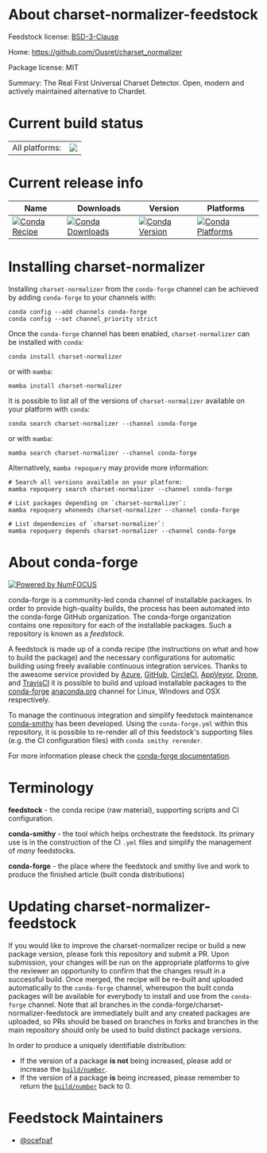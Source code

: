 About charset-normalizer-feedstock
==================================

Feedstock license: [BSD-3-Clause](https://github.com/conda-forge/charset-normalizer-feedstock/blob/main/LICENSE.txt)

Home: https://github.com/Ousret/charset_normalizer

Package license: MIT

Summary: The Real First Universal Charset Detector. Open, modern and actively maintained alternative to Chardet.

Current build status
====================


<table><tr><td>All platforms:</td>
    <td>
      <a href="https://dev.azure.com/conda-forge/feedstock-builds/_build/latest?definitionId=13401&branchName=main">
        <img src="https://dev.azure.com/conda-forge/feedstock-builds/_apis/build/status/charset-normalizer-feedstock?branchName=main">
      </a>
    </td>
  </tr>
</table>

Current release info
====================

| Name | Downloads | Version | Platforms |
| --- | --- | --- | --- |
| [![Conda Recipe](https://img.shields.io/badge/recipe-charset--normalizer-green.svg)](https://anaconda.org/conda-forge/charset-normalizer) | [![Conda Downloads](https://img.shields.io/conda/dn/conda-forge/charset-normalizer.svg)](https://anaconda.org/conda-forge/charset-normalizer) | [![Conda Version](https://img.shields.io/conda/vn/conda-forge/charset-normalizer.svg)](https://anaconda.org/conda-forge/charset-normalizer) | [![Conda Platforms](https://img.shields.io/conda/pn/conda-forge/charset-normalizer.svg)](https://anaconda.org/conda-forge/charset-normalizer) |

Installing charset-normalizer
=============================

Installing `charset-normalizer` from the `conda-forge` channel can be achieved by adding `conda-forge` to your channels with:

```
conda config --add channels conda-forge
conda config --set channel_priority strict
```

Once the `conda-forge` channel has been enabled, `charset-normalizer` can be installed with `conda`:

```
conda install charset-normalizer
```

or with `mamba`:

```
mamba install charset-normalizer
```

It is possible to list all of the versions of `charset-normalizer` available on your platform with `conda`:

```
conda search charset-normalizer --channel conda-forge
```

or with `mamba`:

```
mamba search charset-normalizer --channel conda-forge
```

Alternatively, `mamba repoquery` may provide more information:

```
# Search all versions available on your platform:
mamba repoquery search charset-normalizer --channel conda-forge

# List packages depending on `charset-normalizer`:
mamba repoquery whoneeds charset-normalizer --channel conda-forge

# List dependencies of `charset-normalizer`:
mamba repoquery depends charset-normalizer --channel conda-forge
```


About conda-forge
=================

[![Powered by
NumFOCUS](https://img.shields.io/badge/powered%20by-NumFOCUS-orange.svg?style=flat&colorA=E1523D&colorB=007D8A)](https://numfocus.org)

conda-forge is a community-led conda channel of installable packages.
In order to provide high-quality builds, the process has been automated into the
conda-forge GitHub organization. The conda-forge organization contains one repository
for each of the installable packages. Such a repository is known as a *feedstock*.

A feedstock is made up of a conda recipe (the instructions on what and how to build
the package) and the necessary configurations for automatic building using freely
available continuous integration services. Thanks to the awesome service provided by
[Azure](https://azure.microsoft.com/en-us/services/devops/), [GitHub](https://github.com/),
[CircleCI](https://circleci.com/), [AppVeyor](https://www.appveyor.com/),
[Drone](https://cloud.drone.io/welcome), and [TravisCI](https://travis-ci.com/)
it is possible to build and upload installable packages to the
[conda-forge](https://anaconda.org/conda-forge) [anaconda.org](https://anaconda.org/)
channel for Linux, Windows and OSX respectively.

To manage the continuous integration and simplify feedstock maintenance
[conda-smithy](https://github.com/conda-forge/conda-smithy) has been developed.
Using the ``conda-forge.yml`` within this repository, it is possible to re-render all of
this feedstock's supporting files (e.g. the CI configuration files) with ``conda smithy rerender``.

For more information please check the [conda-forge documentation](https://conda-forge.org/docs/).

Terminology
===========

**feedstock** - the conda recipe (raw material), supporting scripts and CI configuration.

**conda-smithy** - the tool which helps orchestrate the feedstock.
                   Its primary use is in the construction of the CI ``.yml`` files
                   and simplify the management of *many* feedstocks.

**conda-forge** - the place where the feedstock and smithy live and work to
                  produce the finished article (built conda distributions)


Updating charset-normalizer-feedstock
=====================================

If you would like to improve the charset-normalizer recipe or build a new
package version, please fork this repository and submit a PR. Upon submission,
your changes will be run on the appropriate platforms to give the reviewer an
opportunity to confirm that the changes result in a successful build. Once
merged, the recipe will be re-built and uploaded automatically to the
`conda-forge` channel, whereupon the built conda packages will be available for
everybody to install and use from the `conda-forge` channel.
Note that all branches in the conda-forge/charset-normalizer-feedstock are
immediately built and any created packages are uploaded, so PRs should be based
on branches in forks and branches in the main repository should only be used to
build distinct package versions.

In order to produce a uniquely identifiable distribution:
 * If the version of a package **is not** being increased, please add or increase
   the [``build/number``](https://docs.conda.io/projects/conda-build/en/latest/resources/define-metadata.html#build-number-and-string).
 * If the version of a package **is** being increased, please remember to return
   the [``build/number``](https://docs.conda.io/projects/conda-build/en/latest/resources/define-metadata.html#build-number-and-string)
   back to 0.

Feedstock Maintainers
=====================

* [@ocefpaf](https://github.com/ocefpaf/)

